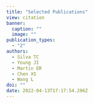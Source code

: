 ```yaml
---
title: "Selected Publications"
view: citation
banner:
  caption: ""
  image: ""
publication_types:
  - "2"
authors:
  - Silva TC
  - Young JI
  - Martin ER
  - Chen XS
  - Wang L
doi: ""
date: 2022-04-13T17:17:54.296Z
---
```

